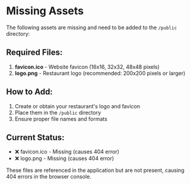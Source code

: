 # Missing Assets

The following assets are missing and need to be added to the `/public` directory:

## Required Files:

1. **favicon.ico** - Website favicon (16x16, 32x32, 48x48 pixels)
2. **logo.png** - Restaurant logo (recommended: 200x200 pixels or larger)

## How to Add:

1. Create or obtain your restaurant's logo and favicon
2. Place them in the `/public` directory
3. Ensure proper file names and formats

## Current Status:
- ❌ favicon.ico - Missing (causes 404 error)
- ❌ logo.png - Missing (causes 404 error)

These files are referenced in the application but are not present, causing 404 errors in the browser console.
